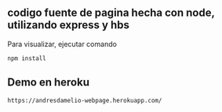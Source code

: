 ## codigo fuente de pagina hecha con node, utilizando express y hbs

Para visualizar, ejecutar comando

```
npm install
```

## Demo en heroku

```
https://andresdamelio-webpage.herokuapp.com/
```
